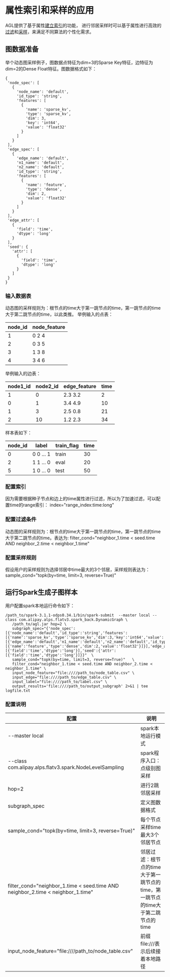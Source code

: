 # 属性索引和采样的应用
AGL提供了基于属性[建立索引](./3_neighbor_attribute_indexing.md)的功能，
进行邻居采样时可以基于属性进行高效的[过滤](./2_neighbor_filtering_condition.md)和[采样](./4_neighbor_sampling.md)，来满足不同算法的个性化需求。

## 图数据准备

举个动态图采样例子，图数据点特征为dim=3的Sparse Key特征，边特征为dim=2的Dense Float特征。图数据格式如下：
 ``` 
{
  'node_spec': [
    {
      'node_name': 'default',
      'id_type': 'string',
      'features': [
        {
          'name': 'sparse_kv',
          'type': 'sparse_kv',
          'dim': 3,
          'key': 'int64',
          'value': 'float32'
        }
      ]
    }
  ],
  'edge_spec': [
    {
      'edge_name': 'default',
      'n1_name': 'default',
      'n2_name': 'default',
      'id_type': 'string',
      'features': [
        {
          'name': 'feature',
          'type': 'dense',
          'dim': 2,
          'value': 'float32'
        }
      ]
    }
  ],
  'edge_attr': [
    {
      'field': 'time',
      'dtype': 'long'
    }
  ],
  'seed': {
    'attr': [
      {
        'field': 'time',
        'dtype': 'long'
      }
    ]
  }
}
 ``` 


### 输入数据表
动态图的采样规则为：根节点的time大于第一跳节点的time，第一跳节点的time大于第二跳节点的time，以此类推。
举例输入的点表：

| node_id  | node_feature |
| -------- | ------------ |
|    1     |     0 2 4    |
|    2     |     0 3 5    |
|    3     |     1 3 8    |
|    4     |     3 4 6    |

举例输入的边表：

|  node1_id  |  node2_id  | edge_feature | time |
| ---------- | ---------- | ------------ | ---- |
|     1      |     0      |   2.3 3.2    |  2   |
|     0      |     1      |   3.4 4.9    |  10  |
|     1      |     3      |   2.5 0.8    |  21  |
|     2      |     10     |   1.2 2.3    |  34  |

样本表如下：

|  node_id  |    label   |  train_flag   | time |
| --------- | ---------- | ------------- | ---- |
|     0     |  0 0 ... 1 |     train     |  30  |
|     2     |  1 1 ... 0 |     eval      |  20  |
|     5     |  1 0 ... 0 |     test      |  50  |

### 配置索引
因为需要根据种子节点和边上的time属性进行过滤，所以为了加速过滤，可以配置time的range索引：
index="range_index:time:long"

### 配置过滤条件
动态图的采样规则为：根节点的time大于第一跳节点的time，第一跳节点的time大于第二跳节点的time。表达为:
filter_cond="neighbor_1.time < seed.time AND neighbor_2.time < neighbor_1.time"

### 配置采样规则
假设用户的采样规则为选择邻居中time最大的3个邻居，采样规则表达为：
sample_cond="topk(by=time, limit=3, reverse=True)"

## 运行Spark生成子图样本

用户配置spark本地运行命令如下：
 ``` 
/path_to/spark-3.1.1-odps0.34.1/bin/spark-submit  --master local --class com.alipay.alps.flatv3.spark_back.DynamicGraph \
    /path_to/agl.jar hop=2 \
    subgraph_spec="{'node_spec':[{'node_name':'default','id_type':'string','features':[{'name':'sparse_kv','type':'sparse_kv','dim':3,'key':'int64','value':'float32'}]}],'edge_spec':[{'edge_name':'default','n1_name':'default','n2_name':'default','id_type':'string','features':[{'name':'feature','type':'dense','dim':2,'value':'float32'}]}],'edge_attr':[{'field':'time','dtype':'long'}],'seed':{'attr':[{'field':'time','dtype':'long'}]}}"  \
    sample_cond="topk(by=time, limit=3, reverse=True)"   \
    filter_cond="neighbor_1.time < seed.time AND neighbor_2.time < neighbor_1.time" \
    input_node_feature="file:////path_to/node_table.csv" \
    input_edge="file:////path_to/edge_table.csv" \
    input_label="file:////path_to/label.csv" \
    output_results='file:////path_to/output_subgraph' 2>&1 | tee logfile.txt
 ``` 


### 配置说明

|                           配置                                                   |                说明              |
| ------------------------------------------------------------------------------- | -------------------------------- |
| --master local                                                                  | spark本地运行模式                  |
| --class com.alipay.alps.flatv3.spark.NodeLevelSampling                          | spark程序入口：点级别图采样            |
| hop=2                                                                           | 进行2跳邻居采样                     |
| subgraph_spec                                                                   | 定义图数据格式                      |
| sample_cond="topk(by=time, limit=3, reverse=True)"                              | 每个节点采样time最大3个邻居节点       |
| filter_cond="neighbor_1.time < seed.time AND neighbor_2.time < neighbor_1.time" | 邻居过滤：根节点的time大于第一跳节点的time，第一跳节点的time大于第二跳节点的time |
| input_node_feature="file:////path_to/node_table.csv"                            | 前缀file:///表示后续接着本地路径      |
